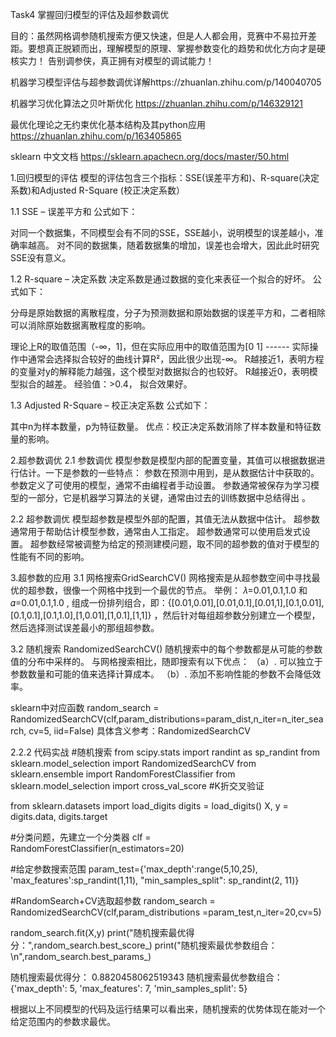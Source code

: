 Task4 掌握回归模型的评估及超参数调优

目的：虽然网格调参随机搜索方便又快速，但是人人都会用，竞赛中不易拉开差距。要想真正脱颖而出，理解模型的原理、掌握参数变化的趋势和优化方向才是硬核实力！
告别调参侠，真正拥有对模型的调试能力！


机器学习模型评估与超参数调优详解https://zhuanlan.zhihu.com/p/140040705

机器学习优化算法之贝叶斯优化 https://zhuanlan.zhihu.com/p/146329121 

最优化理论之无约束优化基本结构及其python应用 https://zhuanlan.zhihu.com/p/163405865

sklearn 中文文档  https://sklearn.apachecn.org/docs/master/50.html


1.回归模型的评估
   模型的评估包含三个指标：SSE(误差平方和)、R-square(决定系数)和Adjusted R-Square (校正决定系数）

1.1 SSE – 误差平方和
公式如下：

对同一个数据集，不同模型会有不同的SSE，SSE越小，说明模型的误差越小，准确率越高。
对不同的数据集，随着数据集的增加，误差也会增大，因此此时研究SSE没有意义。

1.2 R-square – 决定系数
决定系数是通过数据的变化来表征一个拟合的好坏。
公式如下：


分母是原始数据的离散程度，分子为预测数据和原始数据的误差平方和，二者相除可以消除原始数据离散程度的影响。

理论上R的取值范围（-∞，1]，但在实际应用中的取值范围为[0 1] ------ 实际操作中通常会选择拟合较好的曲线计算R²，因此很少出现-∞。
R越接近1，表明方程的变量对y的解释能力越强，这个模型对数据拟合的也较好。
R越接近0，表明模型拟合的越差。
经验值：>0.4， 拟合效果好。

1.3 Adjusted R-Square – 校正决定系数
公式如下：

其中n为样本数量，p为特征数量。
优点：校正决定系数消除了样本数量和特征数量的影响。

2.超参数调优
   2.1 参数调优
   模型参数是模型内部的配置变量，其值可以根据数据进行估计。一下是参数的一些特点：
   参数在预测中用到，是从数据估计中获取的。
   参数定义了可使用的模型，通常不由编程者手动设置。
   参数通常被保存为学习模型的一部分，它是机器学习算法的关键，通常由过去的训练数据中总结得出 。

2.2 超参数调优
模型超参数是模型外部的配置，其值无法从数据中估计。
超参数通常用于帮助估计模型参数，通常由人工指定。
超参数通常可以使用启发式设置。
超参数经常被调整为给定的预测建模问题，取不同的超参数的值对于模型的性能有不同的影响。

3.超参数的应用
   3.1 网格搜索GridSearchCV()
   网格搜索是从超参数空间中寻找最优的超参数，很像一个网格中找到一个最优的节点。
   举例： 𝜆=0.01,0.1,1.0 和 𝛼=0.01,0.1,1.0 , 组成一份排列组合，即：{[0.01,0.01],[0.01,0.1],[0.01,1],[0.1,0.01],[0.1,0.1],[0.1,1.0],[1,0.01],[1,0.1],[1,1]} ，然后针对每组超参数分别建立一个模型，然后选择测试误差最小的那组超参数。

3.2 随机搜索 RandomizedSearchCV()
随机搜索中的每个参数都是从可能的参数值的分布中采样的。
与网格搜索相比，随即搜索有以下优点：
（a）. 可以独立于参数数量和可能的值来选择计算成本。
（b）. 添加不影响性能的参数不会降低效率。

sklearn中对应函数
random_search =
RandomizedSearchCV(clf,param_distributions=param_dist,n_iter=n_iter_search, cv=5, iid=False)
具体含义参考：RandomizedSearchCV

2.2.2 代码实战
#随机搜索
from scipy.stats import randint as sp_randint
from sklearn.model_selection import RandomizedSearchCV
from sklearn.ensemble import RandomForestClassifier
from sklearn.model_selection import cross_val_score #K折交叉验证

from sklearn.datasets import load_digits
digits = load_digits()
X, y = digits.data, digits.target

#分类问题，先建立一个分类器
clf = RandomForestClassifier(n_estimators=20)

#给定参数搜索范围
param_test={'max_depth':range(5,10,25),
           'max_features':sp_randint(1,11),
           "min_samples_split": sp_randint(2, 11)}

#RandomSearch+CV选取超参数
random_search = RandomizedSearchCV(clf,param_distributions =param_test,n_iter=20,cv=5)

random_search.fit(X,y)
print("随机搜索最优得分：",random_search.best_score_)
print("随机搜索最优参数组合：\n",random_search.best_params_)



随机搜索最优得分： 0.8820458062519343
随机搜索最优参数组合：
 {'max_depth': 5, 'max_features': 7, 'min_samples_split': 5}

根据以上不同模型的代码及运行结果可以看出来，随机搜索的优势体现在能对一个给定范围内的参数求最优。
